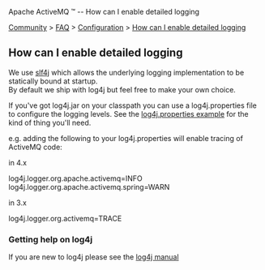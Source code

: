 Apache ActiveMQ ™ -- How can I enable detailed logging 

[Community](community.md) > [FAQ](CommunityCommunity/Community/faq.md) > [Configuration](Community/FAQ/configuration.md) > [How can I enable detailed logging](Community/FAQ/ConfigurationCommunity/FAQ/Configuration/Community/FAQ/Configuration/how-can-i-enable-detailed-logging.md)


How can I enable detailed logging
---------------------------------

We use [slf4j](#) which allows the underlying logging implementation to be statically bound at startup.  
By default we ship with log4j but feel free to make your own choice.

If you've got log4j.jar on your classpath you can use a log4j.properties file to configure the logging levels. See the [log4j.properties example](http://svn.apache.org/repos/asf/activemq/trunk/activemq-core/src/test/resources/log4j.properties) for the kind of thing you'll need.

e.g. adding the following to your log4j.properties will enable tracing of ActiveMQ code:

in 4.x

log4j.logger.org.apache.activemq=INFO
log4j.logger.org.apache.activemq.spring=WARN

in 3.x

log4j.logger.org.activemq=TRACE

### Getting help on log4j

If you are new to log4j please see the [log4j manual](http://logging.apache.org/log4j/docs/manual.html)

